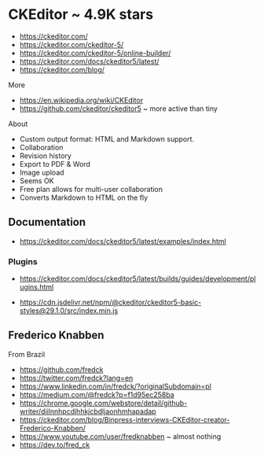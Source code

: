 # CKEditor ~ 4.9K stars

* https://ckeditor.com/
* https://ckeditor.com/ckeditor-5/
* https://ckeditor.com/ckeditor-5/online-builder/
* https://ckeditor.com/docs/ckeditor5/latest/
* https://ckeditor.com/blog/

More

* https://en.wikipedia.org/wiki/CKEditor
* https://github.com/ckeditor/ckeditor5 ~ more active than tiny

About

* Custom output format: HTML and Markdown support.
* Collaboration
* Revision history
* Export to PDF & Word
* Image upload
* Seems OK
* Free plan allows for multi-user collaboration
* Converts Markdown to HTML on the fly


## Documentation

* https://ckeditor.com/docs/ckeditor5/latest/examples/index.html


### Plugins

* https://ckeditor.com/docs/ckeditor5/latest/builds/guides/development/plugins.html

* https://cdn.jsdelivr.net/npm/@ckeditor/ckeditor5-basic-styles@29.1.0/src/index.min.js


## Frederico Knabben

From Brazil

* https://github.com/fredck
* https://twitter.com/fredck?lang=en
* https://www.linkedin.com/in/fredck/?originalSubdomain=pl
* https://medium.com/@fredck?p=f1d95ec258ba
* https://chrome.google.com/webstore/detail/github-writer/diilnnhpcdjhhkjcbdljaonhmhapadap
* https://ckeditor.com/blog/Binpress-interviews-CKEditor-creator-Frederico-Knabben/
* https://www.youtube.com/user/fredknabben ~ almost nothing
* https://dev.to/fred_ck
